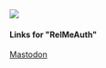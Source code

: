 <a href="https://github.com/spikehidden/">
  <img align="center" src="https://github-readme-stats.vercel.app/api?username=Spikehidden&show_icons=true&theme=tokyonight" />
</a>

<!--
### Hi there 👋
**spikehidden/spikehidden** is a ✨ _special_ ✨ repository because its `README.md` (this file) appears on your GitHub profile.

Here are some ideas to get you started:

- 🔭 I’m currently working on ...
- 🌱 I’m currently learning ...
- 👯 I’m looking to collaborate on ...
- 🤔 I’m looking for help with ...
- 💬 Ask me about ...
- 📫 How to reach me: ...
- 😄 Pronouns: ...
- ⚡ Fun fact: ...
-->

#### Links for "RelMeAuth"

<a rel="me" href="https://furry.fail/@spikehidden">Mastodon</a>
